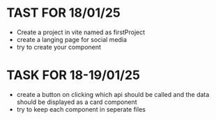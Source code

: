 # TAST FOR 18/01/25

- Create a project in vite named as firstProject
- create a langing page for social media
- try to create your component

# TASK FOR 18-19/01/25

- create a button on clicking which api should be called and the data should be displayed as a card component
- try to keep each component in seperate files
